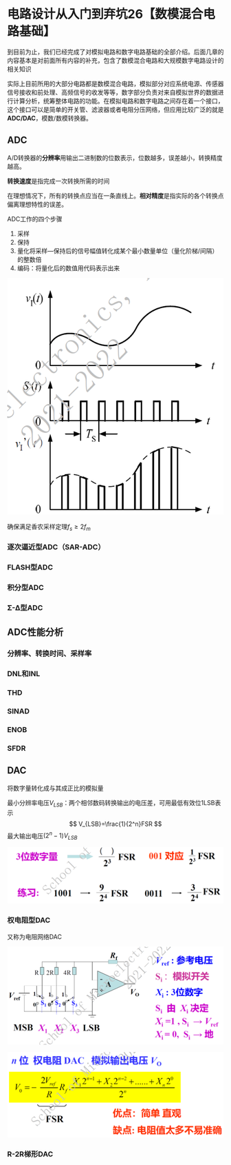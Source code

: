 # 电路设计从入门到弃坑26【数模混合电路基础】

到目前为止，我们已经完成了对模拟电路和数字电路基础的全部介绍。后面几章的内容基本是对前面所有内容的补充，包含了数模混合电路和大规模数字电路设计的相关知识

实际上目前所用的大部分电路都是数模混合电路，模拟部分对应系统电源、传感器信号接收和前处理、高频信号的收发等等，数字部分负责对来自模拟世界的数据进行计算分析，统筹整体电路的功能。在模拟电路和数字电路之间存在着一个接口，这个接口可以是简单的开关管、滤波器或者电阻分压网络，但应用比较广泛的就是**ADC/DAC**，模数/数模转换器。





## ADC







A/D转换器的**分辨率**用输出二进制数的位数表示，位数越多，误差越小，转换精度越高。

**转换速度**是指完成一次转换所需的时间

在理想情况下，所有的转换点应当在一条直线上。**相对精度**是指实际的各个转换点偏离理想特性的误差。







ADC工作的四个步骤

1. 采样
2. 保持
3. 量化将采样—保持后的信号幅值转化成某个最小数量单位（量化阶梯/间隔）的整数倍
4. 编码：将量化后的数值用代码表示出来

![image-20211229224640506](电路设计从入门到弃坑26【数模混合电路基础】.assets/image-20211229224640506.png)

确保满足香农采样定理$f_s \ge 2 f_m$



### 逐次逼近型ADC（SAR-ADC）







### FLASH型ADC





### 积分型ADC







### Σ-Δ型ADC





## ADC性能分析





### 分辨率、转换时间、采样率







### DNL和INL







### THD





### SINAD





### ENOB





### SFDR





## DAC







将数字量转化成与其成正比的模拟量



最小分辨率电压$V_{LSB}$：两个相邻数码转换输出的电压差，可用最低有效位1LSB表示
$$
V_{LSB}=\frac{1}{2^n}FSR
$$
最大输出电压$(2^n-1)V_{LSB}$



![image-20211229222753827](电路设计从入门到弃坑26【数模混合电路基础】.assets/image-20211229222753827.png)









### 权电阻型DAC

又称为电阻网络DAC

![image-20211229222857184](电路设计从入门到弃坑26【数模混合电路基础】.assets/image-20211229222857184.png)

![image-20211229222946216](电路设计从入门到弃坑26【数模混合电路基础】.assets/image-20211229222946216.png)



### R-2R梯形DAC

